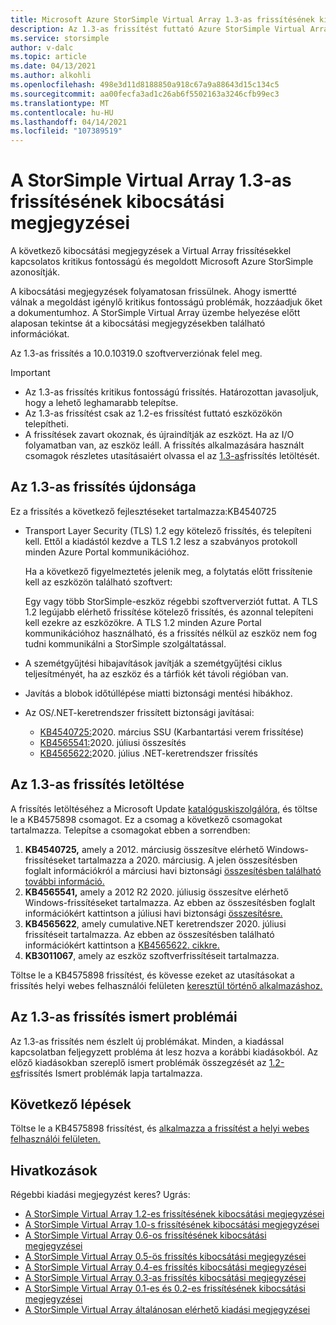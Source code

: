 ```yaml
---
title: Microsoft Azure StorSimple Virtual Array 1.3-as frissítésének kibocsátási megjegyzései | Microsoft Docs
description: Az 1.3-as frissítést futtató Azure StorSimple Virtual Array kritikus fontosságú nyitott problémáit és megoldását ismerteti.
ms.service: storsimple
author: v-dalc
ms.topic: article
ms.date: 04/13/2021
ms.author: alkohli
ms.openlocfilehash: 498e3d11d8188850a918c67a9a88643d15c134c5
ms.sourcegitcommit: aa00fecfa3ad1c26ab6f5502163a3246cfb99ec3
ms.translationtype: MT
ms.contentlocale: hu-HU
ms.lasthandoff: 04/14/2021
ms.locfileid: "107389519"
---
```

# <a name="storsimple-virtual-array-update-13-release-notes"></a>A StorSimple Virtual Array 1.3-as frissítésének kibocsátási megjegyzései

A következő kibocsátási megjegyzések a Virtual Array frissítésekkel kapcsolatos kritikus fontosságú és megoldott Microsoft Azure StorSimple azonosítják.

A kibocsátási megjegyzések folyamatosan frissülnek. Ahogy ismertté válnak a megoldást igénylő kritikus fontosságú problémák, hozzáadjuk őket a dokumentumhoz. A StorSimple Virtual Array üzembe helyezése előtt alaposan tekintse át a kibocsátási megjegyzésekben található információkat.

Az 1.3-as frissítés a 10.0.10319.0 szoftververziónak felel meg.

> [!IMPORTANT]
> - Az 1.3-as frissítés kritikus fontosságú frissítés. Határozottan javasoljuk, hogy a lehető leghamarabb telepítse.
> - Az 1.3-as frissítést csak az 1.2-es frissítést futtató eszközökön telepítheti.
> - A frissítések zavart okoznak, és újraindítják az eszközt. Ha az I/O folyamatban van, az eszköz leáll. A frissítés alkalmazására használt csomagok részletes utasításaiért olvassa el az [1.3-as](#download-update-13)frissítés letöltését.

## <a name="whats-new-in-update-13"></a>Az 1.3-as frissítés újdonsága

Ez a frissítés a következő fejlesztéseket tartalmazza:KB4540725

- Transport Layer Security (TLS) 1.2 egy kötelező frissítés, és telepíteni kell. Ettől a kiadástól kezdve a TLS 1.2 lesz a szabványos protokoll minden Azure Portal kommunikációhoz.
  
   Ha a következő figyelmeztetés jelenik meg, a folytatás előtt frissítenie kell az eszközön található szoftvert:

   Egy vagy több StorSimple-eszköz régebbi szoftververziót futtat. A TLS 1.2 legújabb elérhető frissítése kötelező frissítés, és azonnal telepíteni kell ezekre az eszközökre. A TLS 1.2 minden Azure Portal kommunikációhoz használható, és a frissítés nélkül az eszköz nem fog tudni kommunikálni a StorSimple szolgáltatással.

- A szemétgyűjtési hibajavítások javítják a szemétgyűjtési ciklus teljesítményét, ha az eszköz és a tárfiók két távoli régióban van.
- Javítás a blobok időtúllépése miatti biztonsági mentési hibákhoz.
- Az OS/.NET-keretrendszer frissített biztonsági javításai:
  - [KB4540725:](https://support.microsoft.com/topic/servicing-stack-update-for-windows-8-1-rt-8-1-and-server-2012-r2-march-10-2020-cfa082a3-0b58-a8a3-7dc7-ab424de91b86)2020. március SSU (Karbantartási verem frissítése)
  - [KB4565541:](https://support.microsoft.com/topic/july-14-2020-kb4565541-monthly-rollup-fed6b2b1-3d23-5981-34df-9215a8d8ce01)2020. júliusi összesítés
  - [KB4565622:](https://support.microsoft.com/topic/security-and-quality-rollup-for-net-framework-4-6-4-6-1-4-6-2-4-7-4-7-1-4-7-2-for-windows-8-1-rt-8-1-and-windows-server-2012-r2-kb4565622-b7320848-1889-a624-da01-719f55ee8a00)2020. július .NET-keretrendszer frissítés

## <a name="download-update-13"></a>Az 1.3-as frissítés letöltése

A frissítés letöltéséhez a Microsoft Update [katalóguskiszolgálóra,](https://www.catalog.update.microsoft.com/Home.aspx) és töltse le a KB4575898 csomagot. Ez a csomag a következő csomagokat tartalmazza. Telepítse a csomagokat ebben a sorrendben:

1. **KB4540725,** amely a 2012. márciusig összesítve elérhető Windows-frissítéseket tartalmazza a 2020. márciusig. A jelen összesítésben foglalt információkról a márciusi havi biztonsági [összesítésben található további információ.](https://support.microsoft.com/help/4540725)
1. **KB4565541,** amely a 2012 R2 2020. júliusig összesítve elérhető Windows-frissítéseket tartalmazza. Az ebben az összesítésben foglalt információkért kattintson a júliusi havi biztonsági [összesítésre.](https://support.microsoft.com/help/4565541)
1. **KB4565622**, amely cumulative.NET keretrendszer 2020. júliusi frissítéseit tartalmazza. Az ebben az összesítésben található információkért kattintson a [KB4565622. cikkre.](https://support.microsoft.com/help/4565622)<!--The Help link opens the KB. I can't find a monthly rollup. I updated the link text to accurately describe what opens.-->
1. **KB3011067**, amely az eszköz szoftverfrissítéseit tartalmazza.

Töltse le a KB4575898 frissítést, és kövesse ezeket az utasításokat a frissítés helyi webes felhasználói felületen [keresztül történő alkalmazáshoz.](./storsimple-virtual-array-install-update-11.md#use-the-local-web-ui)

## <a name="known-issues-in-update-13"></a>Az 1.3-as frissítés ismert problémái
Az 1.3-as frissítés nem észlelt új problémákat. Minden, a kiadással kapcsolatban feljegyzett probléma át lesz hozva a korábbi kiadásokból. Az előző kiadásokban szereplő ismert problémák összegzését az [1.2-es](./storsimple-virtual-array-update-12-release-notes.md#known-issues-in-update-12)frissítés Ismert problémák lapja tartalmazza.

## <a name="next-steps"></a>Következő lépések
Töltse le a KB4575898 frissítést, és [alkalmazza a frissítést a helyi webes felhasználói felületen.](./storsimple-virtual-array-install-update-1.md#use-the-local-web-ui)

## <a name="references"></a>Hivatkozások
Régebbi kiadási megjegyzést keres? Ugrás:

- [A StorSimple Virtual Array 1.2-es frissítésének kibocsátási megjegyzései](./storsimple-virtual-array-update-12-release-notes.md)
- [A StorSimple Virtual Array 1.0-s frissítésének kibocsátási megjegyzései](./storsimple-virtual-array-update-1-release-notes.md)
- [A StorSimple Virtual Array 0.6-os frissítésének kibocsátási megjegyzései](./storsimple-virtual-array-update-06-release-notes.md)
- [A StorSimple Virtual Array 0.5-ös frissítés kibocsátási megjegyzései](./storsimple-virtual-array-update-05-release-notes.md)
- [A StorSimple Virtual Array 0.4-es frissítés kibocsátási megjegyzései](./storsimple-virtual-array-update-04-release-notes.md)
- [A StorSimple Virtual Array 0.3-as frissítés kibocsátási megjegyzései](./storsimple-ova-update-03-release-notes.md)
- [A StorSimple Virtual Array 0.1-es és 0.2-es frissítésének kibocsátási megjegyzései](./storsimple-ova-update-01-release-notes.md)
- [A StorSimple Virtual Array általánosan elérhető kiadási megjegyzései](./storsimple-virtual-array-update-06-release-notes.md)